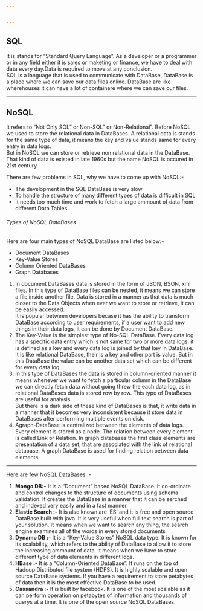 ```yaml
---


---
```


<h2 id="sql">SQL</h2>
<p>It is stands for “Standard Query Language”. As a developer or a programmer or in any field either it is sales or maketing or finance, we have to deal with data every day.Data is required to move at any conclusion.<br>
SQL is a language that is used to communicate with DataBase, DataBase is a place where we can save our data files online. DataBase are like wherehouses it can have a lot of containere where we can save our files.</p>
<hr>
<h2 id="nosql">NoSQL</h2>
<p>It refers to “Not Only SQL” or Non-SQL" or Non-Relational". Before NoSQL we used to store the relational data in DataBases. A relational data is stands for the same type of data, it means the key and value stands same for every entry in data logs.<br>
But in NoSQL we can store or retrieve non relational data in the DataBase. That kind of data is existed in late 1960s but the name NoSQL is occured in 21st century.</p>
<p>There are few problems in SQL, why we have to come up with NoSQL:-</p>
<ul>
<li>The development in the SQL DataBase is very slow</li>
<li>To handle the structure of many different types of data is difficult in SQL</li>
<li>It needs too much time and work to fetch a large ammount of data from different Data Tables</li>
</ul>
<h6 id="types-of-nosql-databases">Types of NoSQL DataBases</h6>
<p>Here are four main types of NoSQL DataBase are listed below:-</p>
<ul>
<li>Document DataBases</li>
<li>Key-Value Stores</li>
<li>Column Oriented DataBases</li>
<li>Graph Databases</li>
</ul>
<ol>
<li>In document DataBases data is stored in the form of JSON, BSON, xml files. In this type of DataBase files can be nested, it means we can store a file inside another file. Data is stored in a manner as that data is much closer to the Data Objects when ever we want to store or retrieve, it can be easily accessed.<br>
It is popular between developers becase it has the ability to transform DataBase according to user requirements, if a user want to add new things in their data logs, it can be done by Document DataBase.</li>
<li>The Key-Value is the simplest type of No-SQL DataBase. Every data log has a specific data entry which is not same for two or more data logs, it is defined as a key and every data log is joined by that key in DataBase. It is like relational DataBase, their is a key  and other part is value. But in this DataBase the value can be another data set which can be different for every data log.</li>
<li>In this type of DataBases the data is stored in column-oriented manner it means whenever we want to fetch a particular column in the DataBase we can directly fetch data without going threw the each data log, as in relational DataBases data is stored row by row. This type of DataBases are useful for analysis.<br>
But there is a dark side of these kind of DataBases is that, it write data in a manner that it becomes very inconsistent because it store data in DataBases after performing multiple events on disk.</li>
<li>Agraph-DataBase is centralized between the elements of data logs. Every element is stored as a node. The relation between every element is called Link or Relation. In graph databases the first class elements are presentation of a data set, that are associated with the link of relational database. A graph DataBase is used for finding relation between data elements.</li>
</ol>
<hr>
<p>Here are few NoSQL DataBases :-</p>
<ol>
<li><strong>Mongo DB:-</strong> It is a “Document” based NoSQL DataBase. It co-ordinate and control changes to the structure of documents using schema validation. It creates the DataBase in a manner that it can be serched and indexed very easily and in a fast manner.</li>
<li><strong>Elastic Search :-</strong> It is also known are ‘ES’ and it is free and open source DataBase built with java. It is very useful when full text search is part of your solution. It means when we want to search any thing, the search engine examines all of the words in every stored documents</li>
<li><strong>Dynamo DB :-</strong> It is a “Key-Value Stores” NoSQL data type. It is known for its scalability, which refers to the ability of DataBase to allow it to store the increasing ammount of data. It means when we have to store different type of data elements in different logs.</li>
<li><strong>HBase :-</strong> It is a “Column-Oriented DataBase”. It runs on the top of Hadoop Distributed file system (HDFS). It is highly scalable and open source DataBase systems. If you have a requirement to store petabytes of data then it is the most effective DataBase to be used.</li>
<li><strong>Cassandra :-</strong> It is built by facebook. It is one of the most scalable as it can perform operation on petabytes of information and thousands of querys at a time. It is one of the open source NoSQL DataBases.</li>
</ol>

